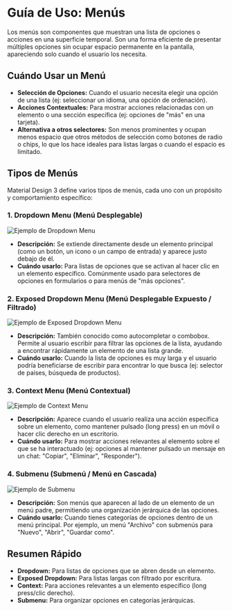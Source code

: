 
# Guía de Uso: Menús

Los menús son componentes que muestran una lista de opciones o acciones en una superficie temporal. Son una forma eficiente de presentar múltiples opciones sin ocupar espacio permanente en la pantalla, apareciendo solo cuando el usuario los necesita.

## Cuándo Usar un Menú

*   **Selección de Opciones:** Cuando el usuario necesita elegir una opción de una lista (ej: seleccionar un idioma, una opción de ordenación).
*   **Acciones Contextuales:** Para mostrar acciones relacionadas con un elemento o una sección específica (ej: opciones de "más" en una tarjeta).
*   **Alternativa a otros selectores:** Son menos prominentes y ocupan menos espacio que otros métodos de selección como botones de radio o chips, lo que los hace ideales para listas largas o cuando el espacio es limitado.

## Tipos de Menús

Material Design 3 define varios tipos de menús, cada uno con un propósito y comportamiento específico:

### 1. Dropdown Menu (Menú Desplegable)

![Ejemplo de Dropdown Menu](https://m3.material.io/assets/images/components/menus/dropdown-menu.png)

*   **Descripción:** Se extiende directamente desde un elemento principal (como un botón, un icono o un campo de entrada) y aparece justo debajo de él.
*   **Cuándo usarlo:** Para listas de opciones que se activan al hacer clic en un elemento específico. Comúnmente usado para selectores de opciones en formularios o para menús de "más opciones".

### 2. Exposed Dropdown Menu (Menú Desplegable Expuesto / Filtrado)

![Ejemplo de Exposed Dropdown Menu](https://m3.material.io/assets/images/components/menus/exposed-dropdown-menu.png)

*   **Descripción:** También conocido como autocompletar o combobox. Permite al usuario escribir para filtrar las opciones de la lista, ayudando a encontrar rápidamente un elemento de una lista grande.
*   **Cuándo usarlo:** Cuando la lista de opciones es muy larga y el usuario podría beneficiarse de escribir para encontrar lo que busca (ej: selector de países, búsqueda de productos).

### 3. Context Menu (Menú Contextual)

![Ejemplo de Context Menu](https://m3.material.io/assets/images/components/menus/context-menu.png)

*   **Descripción:** Aparece cuando el usuario realiza una acción específica sobre un elemento, como mantener pulsado (long press) en un móvil o hacer clic derecho en un escritorio.
*   **Cuándo usarlo:** Para mostrar acciones relevantes al elemento sobre el que se ha interactuado (ej: opciones al mantener pulsado un mensaje en un chat: "Copiar", "Eliminar", "Responder").

### 4. Submenu (Submenú / Menú en Cascada)

![Ejemplo de Submenu](https://m3.material.io/assets/images/components/menus/submenu.png)

*   **Descripción:** Son menús que aparecen al lado de un elemento de un menú padre, permitiendo una organización jerárquica de las opciones.
*   **Cuándo usarlo:** Cuando tienes categorías de opciones dentro de un menú principal. Por ejemplo, un menú "Archivo" con submenús para "Nuevo", "Abrir", "Guardar como".

## Resumen Rápido

*   **Dropdown:** Para listas de opciones que se abren desde un elemento.
*   **Exposed Dropdown:** Para listas largas con filtrado por escritura.
*   **Context:** Para acciones relevantes a un elemento específico (long press/clic derecho).
*   **Submenu:** Para organizar opciones en categorías jerárquicas.
